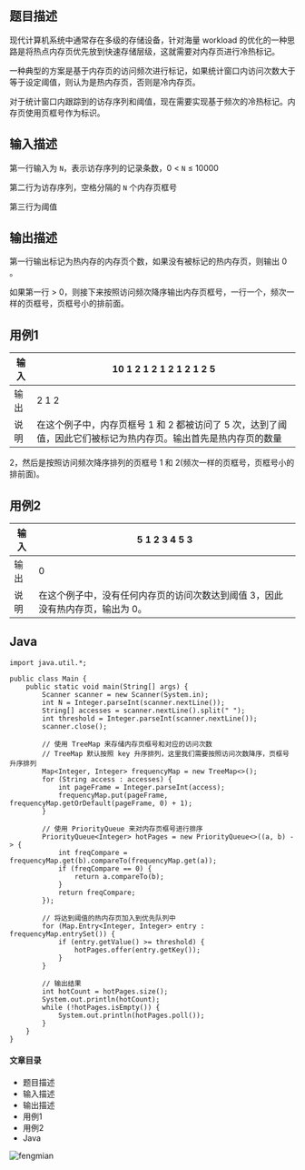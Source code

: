 ## 题目描述

现代计算机系统中通常存在多级的存储设备，针对海量 workload 的优化的一种思路是将热点内存页优先放到快速存储层级，这就需要对内存页进行冷热标记。

一种典型的方案是基于内存页的访问频次进行标记，如果统计窗口内访问次数大于等于设定阈值，则认为是热内存页，否则是冷内存页。

对于统计窗口内跟踪到的访存序列和阈值，现在需要实现基于频次的冷热标记。内存页使用页框号作为标识。

## 输入描述

第一行输入为 `N`，表示访存序列的记录条数，0 < `N` ≤ 10000

第二行为访存序列，空格分隔的 `N` 个内存页框号

第三行为阈值

## 输出描述

第一行输出标记为热内存的内存页个数，如果没有被标记的热内存页，则输出 0 。

如果第一行 > 0，则接下来按照访问频次降序输出内存页框号，一行一个，频次一样的页框号，页框号小的排前面。

## 用例1

输入| 10 1 2 1 2 1 2 1 2 1 2 5  
---|---  
输出| 2 1 2  
说明| 在这个例子中，内存页框号 1 和 2 都被访问了 5 次，达到了阈值，因此它们被标记为热内存页。输出首先是热内存页的数量
2，然后是按照访问频次降序排列的页框号 1 和 2(频次一样的页框号，页框号小的排前面)。  
  
## 用例2

输入| 5 1 2 3 4 5 3  
---|---  
输出| 0  
说明| 在这个例子中，没有任何内存页的访问次数达到阈值 3，因此没有热内存页，输出为 0。  
  
## Java

    
    
    import java.util.*;
    
    public class Main {
        public static void main(String[] args) {
            Scanner scanner = new Scanner(System.in);
            int N = Integer.parseInt(scanner.nextLine());
            String[] accesses = scanner.nextLine().split(" ");
            int threshold = Integer.parseInt(scanner.nextLine());
            scanner.close();
    
            // 使用 TreeMap 来存储内存页框号和对应的访问次数
            // TreeMap 默认按照 key 升序排列，这里我们需要按照访问次数降序，页框号升序排列
            Map<Integer, Integer> frequencyMap = new TreeMap<>();
            for (String access : accesses) {
                int pageFrame = Integer.parseInt(access);
                frequencyMap.put(pageFrame, frequencyMap.getOrDefault(pageFrame, 0) + 1);
            }
    
            // 使用 PriorityQueue 来对内存页框号进行排序
            PriorityQueue<Integer> hotPages = new PriorityQueue<>((a, b) -> {
                int freqCompare = frequencyMap.get(b).compareTo(frequencyMap.get(a));
                if (freqCompare == 0) {
                    return a.compareTo(b);
                }
                return freqCompare;
            });
    
            // 将达到阈值的热内存页加入到优先队列中
            for (Map.Entry<Integer, Integer> entry : frequencyMap.entrySet()) {
                if (entry.getValue() >= threshold) {
                    hotPages.offer(entry.getKey());
                }
            }
    
            // 输出结果
            int hotCount = hotPages.size();
            System.out.println(hotCount);
            while (!hotPages.isEmpty()) {
                System.out.println(hotPages.poll());
            }
        }
    }
    

#### 文章目录

  * 题目描述
  * 输入描述
  * 输出描述
  * 用例1
  * 用例2
  * Java

![fengmian](https://i-blog.csdnimg.cn/blog_migrate/758d68c7b5d4e7bf18ca3d10e5a3fe68.png)


